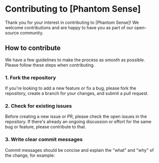 # Contributing to [Phantom Sense]

Thank you for your interest in contributing to [Phantom Sense]! We welcome contributions and are happy to have you as part of our open-source community.

## How to contribute

We have a few guidelines to make the process as smooth as possible. Please follow these steps when contributing.

### 1. Fork the repository

If you're looking to add a new feature or fix a bug, please fork the repository, create a branch for your changes, and submit a pull request.

### 2. Check for existing issues

Before creating a new issue or PR, please check the open issues in the repository. If there's already an ongoing discussion or effort for the same bug or feature, please contribute to that.

### 3. Write clear commit messages

Commit messages should be concise and explain the "what" and "why" of the change, for example:

